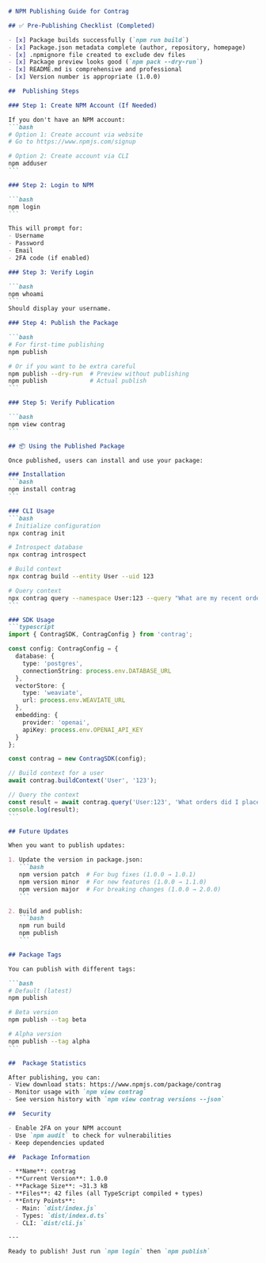 ````markdown
# NPM Publishing Guide for Contrag

## ✅ Pre-Publishing Checklist (Completed)

- [x] Package builds successfully (`npm run build`)
- [x] Package.json metadata complete (author, repository, homepage)
- [x] .npmignore file created to exclude dev files
- [x] Package preview looks good (`npm pack --dry-run`)
- [x] README.md is comprehensive and professional
- [x] Version number is appropriate (1.0.0)

##  Publishing Steps

### Step 1: Create NPM Account (If Needed)

If you don't have an NPM account:
```bash
# Option 1: Create account via website
# Go to https://www.npmjs.com/signup

# Option 2: Create account via CLI
npm adduser
```

### Step 2: Login to NPM

```bash
npm login
```

This will prompt for:
- Username
- Password
- Email
- 2FA code (if enabled)

### Step 3: Verify Login

```bash
npm whoami
```
Should display your username.

### Step 4: Publish the Package

```bash
# For first-time publishing
npm publish

# Or if you want to be extra careful
npm publish --dry-run  # Preview without publishing
npm publish            # Actual publish
```

### Step 5: Verify Publication

```bash
npm view contrag
```

## 📦 Using the Published Package

Once published, users can install and use your package:

### Installation
```bash
npm install contrag
```

### CLI Usage
```bash
# Initialize configuration
npx contrag init

# Introspect database
npx contrag introspect

# Build context
npx contrag build --entity User --uid 123

# Query context
npx contrag query --namespace User:123 --query "What are my recent orders?"
```

### SDK Usage
```typescript
import { ContragSDK, ContragConfig } from 'contrag';

const config: ContragConfig = {
  database: {
    type: 'postgres',
    connectionString: process.env.DATABASE_URL
  },
  vectorStore: {
    type: 'weaviate',
    url: process.env.WEAVIATE_URL
  },
  embedding: {
    provider: 'openai',
    apiKey: process.env.OPENAI_API_KEY
  }
};

const contrag = new ContragSDK(config);

// Build context for a user
await contrag.buildContext('User', '123');

// Query the context
const result = await contrag.query('User:123', 'What orders did I place?');
console.log(result);
```

## Future Updates

When you want to publish updates:

1. Update the version in package.json:
   ```bash
   npm version patch  # For bug fixes (1.0.0 → 1.0.1)
   npm version minor  # For new features (1.0.0 → 1.1.0)
   npm version major  # For breaking changes (1.0.0 → 2.0.0)
   ```

2. Build and publish:
   ```bash
   npm run build
   npm publish
   ```

## Package Tags

You can publish with different tags:

```bash
# Default (latest)
npm publish

# Beta version
npm publish --tag beta

# Alpha version
npm publish --tag alpha
```

##  Package Statistics

After publishing, you can:
- View download stats: https://www.npmjs.com/package/contrag
- Monitor usage with `npm view contrag`
- See version history with `npm view contrag versions --json`

##  Security

- Enable 2FA on your NPM account
- Use `npm audit` to check for vulnerabilities
- Keep dependencies updated

##  Package Information

- **Name**: contrag
- **Current Version**: 1.0.0
- **Package Size**: ~31.3 kB
- **Files**: 42 files (all TypeScript compiled + types)
- **Entry Points**: 
  - Main: `dist/index.js`
  - Types: `dist/index.d.ts`
  - CLI: `dist/cli.js`

---

Ready to publish! Just run `npm login` then `npm publish` 

````
